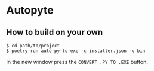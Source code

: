 # Autopyte

## How to build on your own

```shell
$ cd path/to/project
$ poetry run auto-py-to-exe -c installer.json -o bin
```
In the new window press the `CONVERT .PY TO .EXE` button.
